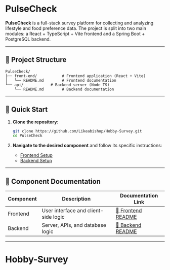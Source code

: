# PulseCheck

**PulseCheck** is a full-stack survey platform for collecting and analyzing lifestyle and food preference data. The project is split into two main modules: a React + TypeScript + Vite frontend and a Spring Boot + PostgreSQL backend.

---

## 📂 Project Structure

```
PulseCheck/
├── front-end/           # Frontend application (React + Vite)
│   └── README.md        # Frontend documentation
└── api/            # Backend server (Node TS)
    └── README.md        # Backend documentation
```

---

## 🚀 Quick Start

1. **Clone the repository**:
   ```bash
   git clone https://github.com/Likeabishop/Hobby-Survey.git
   cd PulseCheck
   ```

2. **Navigate to the desired component** and follow its specific instructions:
   - [Frontend Setup](/front-end/README.md)
   - [Backend Setup](/back-end/README.md)

---

## 🔗 Component Documentation

| Component   | Description                          | Documentation Link           |
|-------------|--------------------------------------|------------------------------|
| Frontend    | User interface and client-side logic | [📖 Frontend README](/front-end/README.md) |
| Backend     | Server, APIs, and database logic     | [📖 Backend README](/back-end/README.md)  |

---
# Hobby-Survey
